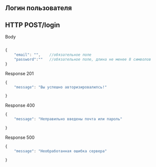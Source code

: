 ## Логин пользователя
## HTTP POST/login

Body

```javaScript

{
    "email": "",    //обязательное поле
    "password":""   //обязательное поле, длина не менее 8 символов
}

```

Response 201

```javaScript
{
    "message": "Вы успешно авторизировалилсь!"

}
```

Response 400
```javaScript
{
    "message": "Неправильно введены почта или пароль"

}
```

Response 500
```javaScript
{
    "message": "Необработанная ошибка сервера"

}
```